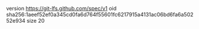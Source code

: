 version https://git-lfs.github.com/spec/v1
oid sha256:1aeef52ef0a345cd0fa6d764f55601fc6217915a4131ac06bd6fa6a50252e934
size 20
